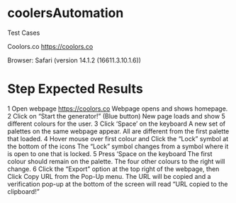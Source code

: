 # coolersAutomation
Test Cases

Coolors.co
https://coolors.co

Browser: Safari (version 14.1.2 (16611.3.10.1.6))


#	Step	Expected Results
1	Open webpage https://coolors.co
	Webpage opens and shows homepage.
2	Click on “Start the generator!” (Blue button)	New page loads and show 5 different colours for the user. 
3	Click ‘Space’ on the keyboard	A new set of palettes on the same webpage appear. All are different from the first palette that loaded. 
4	Hover mouse over first colour and Click the “Lock” symbol at the bottom of the icons	The “Lock” symbol changes from a symbol where it is open to one that is locked.
5	Press ‘Space on the keyboard	The first colour should remain on the palette. The four other colours to the right will change.
6	Click the “Export” option at the top right of the webpage, then Click Copy URL from the Pop-Up menu.	The URL will be copied and a verification pop-up at the bottom of the screen will read “URL copied to the clipboard!”


